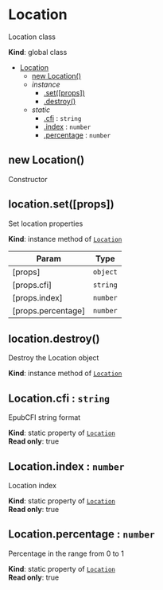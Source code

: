 <a name="Location"></a>

# Location
Location class

**Kind**: global class  

* [Location](#Location)
    * [new Location()](#new_Location_new)
    * _instance_
        * [.set([props])](#Location+set)
        * [.destroy()](#Location+destroy)
    * _static_
        * [.cfi](#Location.cfi) : <code>string</code>
        * [.index](#Location.index) : <code>number</code>
        * [.percentage](#Location.percentage) : <code>number</code>

<a name="new_Location_new"></a>

## new Location()
Constructor

<a name="Location+set"></a>

## location.set([props])
Set location properties

**Kind**: instance method of [<code>Location</code>](#Location)  

| Param | Type |
| --- | --- |
| [props] | <code>object</code> | 
| [props.cfi] | <code>string</code> | 
| [props.index] | <code>number</code> | 
| [props.percentage] | <code>number</code> | 

<a name="Location+destroy"></a>

## location.destroy()
Destroy the Location object

**Kind**: instance method of [<code>Location</code>](#Location)  
<a name="Location.cfi"></a>

## Location.cfi : <code>string</code>
EpubCFI string format

**Kind**: static property of [<code>Location</code>](#Location)  
**Read only**: true  
<a name="Location.index"></a>

## Location.index : <code>number</code>
Location index

**Kind**: static property of [<code>Location</code>](#Location)  
**Read only**: true  
<a name="Location.percentage"></a>

## Location.percentage : <code>number</code>
Percentage in the range from 0 to 1

**Kind**: static property of [<code>Location</code>](#Location)  
**Read only**: true  
